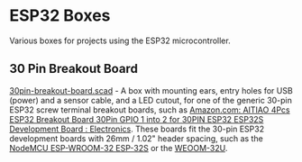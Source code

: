 # ESP32 Boxes

Various boxes for projects using the ESP32 microcontroller.

## 30 Pin Breakout Board

[30pin-breakout-board.scad](30pin-breakout-board.scad) - A box with mounting ears, entry holes for USB (power) and a sensor cable, and a LED cutout, for one of the generic 30-pin ESP32 screw terminal breakout boards, such as [Amazon.com: AITIAO 4Pcs ESP32 Breakout Board 30Pin GPIO 1 into 2 for 30PIN ESP32 ESP32S Development Board : Electronics](https://www.amazon.com/dp/B0BQ2N4MSZ?psc=1&ref=ppx_yo2ov_dt_b_product_details). These boards fit the 30-pin ESP32 development boards with 26mm / 1.02" header spacing, such as the [NodeMCU ESP-WROOM-32 ESP-32S](https://www.amazon.com/gp/product/B086MLNH7N/) or the [WEOOM-32U](https://www.amazon.com/gp/product/B09Z7Q5LKQ/).
